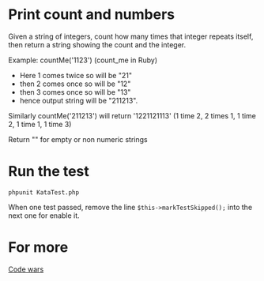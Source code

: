 # Print count and numbers

Given a string of integers, count how many times that integer repeats itself, then return a string showing the count and the integer.

Example: countMe('1123') (count_me in Ruby)

* Here 1 comes twice so <count><integer> will be "21"
* then 2 comes once so <count><integer> will be "12"
* then 3 comes once so <count><integer> will be "13"
* hence output string will be "211213".

Similarly countMe('211213') will return '1221121113' (1 time 2, 2 times 1, 1 time 2, 1 time 1, 1 time 3)

Return "" for empty or non numeric strings

# Run the test

```
phpunit KataTest.php
```

When one test passed, remove the line ```$this->markTestSkipped();``` into the next one for enable it.

# For more

[Code wars](http://www.codewars.com/)
